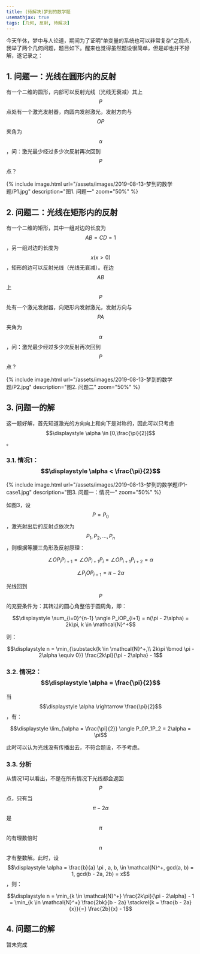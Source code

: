 ```yaml
---
title: (待解决)梦到的数学题
usemathjax: true
tags: [几何, 反射, 待解决]
---
```


今天午休，梦中与人论道，期间为了证明“单变量的系统也可以非常复杂”之观点，我举了两个几何问题，题目如下。醒来也觉得虽然题设很简单，但是却也并不好解，遂记录之：

## 1. 问题一：光线在圆形内的反射

有一个二维的圆形，内部可以反射光线（光线无衰减）其上$$P$$点处有一个激光发射器，向圆内发射激光，发射方向与$$OP$$夹角为$$\alpha$$，问：激光最少经过多少次反射再次回到$$P$$点？

{% include image.html url="/assets/images/2019-08-13-梦到的数学题/P1.jpg" description="图1. 问题一" zoom="50%" %}

## 2. 问题二：光线在矩形内的反射

有一个二维的矩形，其中一组对边的长度为$$AB = CD = 1$$，另一组对边的长度为$$x(x >0)$$，矩形的边可以反射光线（光线无衰减）。在边$$AB$$上$$P$$处有一个激光发射器，向矩形内发射激光，发射方向与$$PA$$夹角为 $$ \alpha $$，问：激光最少经过多少次反射再次回到$$P$$点？

{% include image.html url="/assets/images/2019-08-13-梦到的数学题/P2.jpg" description="图2. 问题二" zoom="50%" %}

## 3. 问题一的解

这一题好解，首先知道激光的方向向上和向下是对称的，因此可以只考虑$$\displaystyle \alpha \in [0,\frac{\pi}{2}]$$。

### 3.1. 情况1：$$\displaystyle \alpha < \frac{\pi}{2}$$

{% include image.html url="/assets/images/2019-08-13-梦到的数学题/P1-case1.jpg" description="图3. 问题一：情况一" zoom="50%" %}

如图3，设$$P=P_0$$，激光射出后的反射点依次为$$P_1, P_2, \dots, P_n$$，则根据等腰三角形及反射原理：

$$\angle OP_iP_{i+1} = \angle OP_{i+1}P_i = \angle OP_{i+1}P_{i+2}= \alpha$$

$$\angle P_iOP_{i+1} = \pi - 2\alpha $$

光线回到$$P$$的充要条件为：其转过的圆心角整倍于圆周角，即：

$$\displaystyle \sum_{i=0}^{n-1} \angle P_iOP_{i+1} = n(\pi - 2\alpha) = 2k\pi, k \in \mathcal{N}^+$$

则：

$$\displaystyle n = \min_{\substack{k \in \mathcal{N}^+,\\ 2k\pi \bmod \pi - 2\alpha \equiv 0}} \frac{2k\pi}{\pi - 2\alpha} - 1$$

### 3.2. 情况2：$$\displaystyle \alpha = \frac{\pi}{2}$$

当$$\displaystyle \alpha \rightarrow \frac{\pi}{2}$$，有：

$$\displaystyle \lim_{\alpha = \frac{\pi}{2}} \angle P_0P_1P_2 = 2\alpha = \pi$$

此时可以认为光线没有传播出去，不符合题设，不予考虑。

### 3.3. 分析

从情况1可以看出，不是在所有情况下光线都会返回$$P$$点，只有当$$\pi - 2\alpha $$是$$\pi$$的有理数倍时$$n$$才有整数解。此时，设$$\displaystyle \alpha = \frac{b}{a} \pi , a, b, \in \mathcal{N}^+, gcd(a, b) = 1, gcd(b - 2a, 2b) = x$$，则：

$$\displaystyle n = \min_{k \in \mathcal{N}^+} \frac{2k\pi}{\pi - 2\alpha} - 1 = \min_{k \in \mathcal{N}^+} \frac{2bk}{b - 2a} \stackrel{k = \frac{b - 2a}{x}}{=} \frac{2b}{x} - 1$$

## 4. 问题二的解

暂未完成